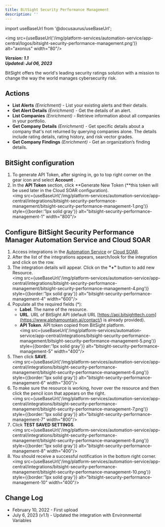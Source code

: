 ```yaml
---
title: BitSight Security Performance Management
description: ''
---
```

import useBaseUrl from '@docusaurus/useBaseUrl';

<img src={useBaseUrl('/img/platform-services/automation-service/app-central/logos/bitsight-security-performance-management.png')} alt="axonius" width="80"/>

***Version: 1.1  
Updated: Jul 06, 2023***

BitSight offers the world's leading security ratings solution with a mission to change the way the world manages cybersecurity risk. 

## Actions

* **List Alerts** *(Enrichment)* - List your existing alerts and their details.
* **Get Alert Details** *(Enrichment)* - Get the details of an alert.
* **List Companies** *(Enrichment)* - Retrieve information about all companies in your portfolio.
* **Get Company Details** *(Enrichment)* - Get specific details about a company that's not returned by querying companies alone. The details include rating details, rating history, and risk vector grades.
* **Get Company Findings** *(Enrichment)* - Get an organization’s finding details.

## BitSight configuration

1. To generate API Token, after signing in, go to top right corner on the gear icon and select **Account** . 
1. In the **API Token** section, click **Generate New Token (**this token will be used later in the Cloud SOAR configuration). <br/><img src={useBaseUrl('/img/platform-services/automation-service/app-central/integrations/bitsight-security-performance-management/bitsight-security-performance-management-1.png')} style={{border:'1px solid gray'}} alt="bitsight-security-performance-management-1" width="800"/>

## Configure BitSight Security Performance Manager Automation Service and Cloud SOAR

1. Access integrations in the [Automation Service](/docs/platform-services/automation-service/automation-service-integrations/#view-integrations) or [Cloud SOAR](/docs/cloud-soar/automation).
1. After the list of the integrations appears, search/look for the integration and click on the row.
1. The integration details will appear. Click on the **"+"** button to add new Resource.<br/><img src={useBaseUrl('/img/platform-services/automation-service/app-central/integrations/bitsight-security-performance-management/bitsight-security-performance-management-4.png')} style={{border:'1px solid gray'}} alt="bitsight-security-performance-management-4" width="600"/>
1. Populate all the required fields (\*):
   * **Label**. The name of the resource.
   * **URL**. URL of BitSight API (default URL [https://api.bitsighttech.com](<https://www.alphamountain.ai/contact/>) is already provided).
   * **API Token**. API token copied from BitSight platform.<br/><img src={useBaseUrl('/img/platform-services/automation-service/app-central/integrations/bitsight-security-performance-management/bitsight-security-performance-management-5.png')} style={{border:'1px solid gray'}} alt="bitsight-security-performance-management-5" width="400"/>
1. Then click **SAVE**.<br/><img src={useBaseUrl('/img/platform-services/automation-service/app-central/integrations/bitsight-security-performance-management/bitsight-security-performance-management-6.png')} style={{border:'1px solid gray'}} alt="bitsight-security-performance-management-6" width="300"/>
1. To make sure the resource is working, hover over the resource and then click the pencil icon that appears on the right.<br/><img src={useBaseUrl('/img/platform-services/automation-service/app-central/integrations/bitsight-security-performance-management/bitsight-security-performance-management-7.png')} style={{border:'1px solid gray'}} alt="bitsight-security-performance-management-7" width="800"/>
1. Click **TEST SAVED SETTINGS**.<br/><img src={useBaseUrl('/img/platform-services/automation-service/app-central/integrations/bitsight-security-performance-management/bitsight-security-performance-management-8.png')} style={{border:'1px solid gray'}} alt="bitsight-security-performance-management-8" width="400"/>
1. You should receive a successful notification in the bottom right corner.<br/><img src={useBaseUrl('/img/platform-services/automation-service/app-central/integrations/bitsight-security-performance-management/bitsight-security-performance-management-10.png')} style={{border:'1px solid gray'}} alt="bitsight-security-performance-management-10" width="400"/>

## Change Log

* February 10, 2022 - First upload
* July 6, 2023 (v1.1) - Updated the integration with Environmental Variables
